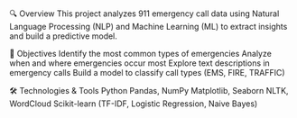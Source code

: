 🔍 Overview
This project analyzes 911 emergency call data using Natural Language Processing (NLP) and Machine Learning (ML) to extract insights and build a predictive model.


🎯 Objectives
Identify the most common types of emergencies
Analyze when and where emergencies occur most
Explore text descriptions in emergency calls
Build a model to classify call types (EMS, FIRE, TRAFFIC)


🛠️ Technologies & Tools
Python
Pandas, NumPy
Matplotlib, Seaborn
NLTK, WordCloud
Scikit-learn (TF-IDF, Logistic Regression, Naive Bayes)
